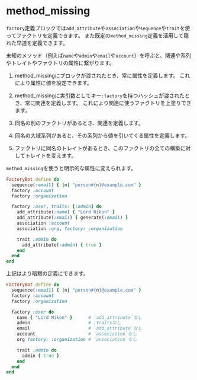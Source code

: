 # method_missing

`factory`定義ブロックでは`add_attribute`や`association`や`sequence`や`trait`を使ってファクトリを定義できます。
また既定の`method_missing`定義を活用して隠れた早道を定義できます。

未知のメソッド（例えば`name`や`admin`や`email`や`account`）を呼ぶと、関連や系列やトレイトやファクトリの属性に繋がります。

1. method\_missingにブロックが渡されたとき、常に属性を定義します。
   これにより属性に値を設定できます。

1. method\_missingに実引数としてキー`:factory`を持つハッシュが渡されたとき、常に関連を定義します。
   これにより関連に使うファクトリを上塗りできます。

1. 同名の別のファクトリがあるとき、関連を定義します。

1. 同名の大域系列があると、その系列から値を引いてくる属性を定義します。

1. ファクトリに同名のトレイトがあるとき、このファクトリの全ての構築に対してトレイトを変えます。

`method_missing`を使うと明示的な属性に変えられます。

```ruby
FactoryBot.define do
  sequence(:email) { |n| "person#{n}@example.com" }
  factory :account
  factory :organization

  factory :user, traits: [:admin] do
    add_attribute(:name) { "Lord Nikon" }
    add_attribute(:email) { generate(:email) }
    association :account
    association :org, factory: :organization

    trait :admin do
      add_attribute(:admin) { true }
    end
  end
end
```

上記はより暗黙の定義にできます。

```ruby
FactoryBot.define do
  sequence(:email) { |n| "person#{n}@example.com" }
  factory :account
  factory :organization

  factory :user do
    name { "Lord Nikon" }      # `add_attribute`なし
    admin                      # :traitsなし
    email                      # `add_attribute`なし
    account                    # `association`なし
    org factory: :organization # `association`なし

    trait :admin do
      admin { true }
    end
  end
end
```

